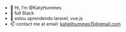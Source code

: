 - 👋 Hi, I’m @KatyHummes
- 👀 full Stack
- 🌱 estou aprendendo laravel, vue.js
- 📫 contact me at email: katielihummes15@gmail.com 


